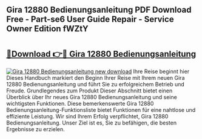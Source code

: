 ## Gira 12880 Bedienungsanleitung PDF Download Free - Part-se6 User Guide Repair - Service Owner Edition fWZtY

# <h2><a href="http://df3muy5.blite.top/?on=Gira+12880+Bedienungsanleitung">🔗Download 👉🔴 Gira 12880 Bedienungsanleitung</a></h2>

[![Gira 12880 Bedienungsanleitung new download](https://i.imgur.com/lujVjoI.png)](http://df3muy5.blite.top/?on=Gira+12880+Bedienungsanleitung)
Ihre Reise beginnt hier Dieses Handbuch markiert den Beginn Ihrer Reise mit Ihrem neuen Gira 12880 Bedienungsanleitung und führt Sie zu erfolgreichem Betrieb und Freude. Grundlegendes zum Produkt Dieser Abschnitt bietet einen Überblick über Ihr neues Gira 12880 Bedienungsanleitung und seine wichtigsten Funktionen. Diese bemerkenswerte Gira 12880 Bedienungsanleitung-Funktionsliste bietet Funktionen für eine nahtlose und effiziente Leistung. Wir sind Ihrem Erfolg verpflichtet, Gira 12880 Bedienungsanleitung. Unser Ziel ist es, Sie zu befähigen, die besten Ergebnisse zu erzielen.
